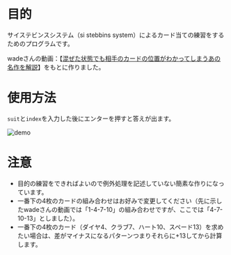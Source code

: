 # 目的
サイステビンスシステム（si stebbins system）によるカード当ての練習をするためのプログラムです。

wadeさんの動画：【[混ぜた状態でも相手のカードの位置がわかってしまうあの名作を解説](https://youtu.be/BYR49QezWo0)】をもとに作りました。

# 使用方法

`suit`と`index`を入力した後にエンターを押すと答えが出ます。

![demo](https://user-images.githubusercontent.com/85237728/178111610-e355443c-0b9f-45e6-8d1e-6c5b861bc230.gif)

# 注意
- 目的の練習をできればよいので例外処理を記述していない簡素な作りになっています。
- 一番下の4枚のカードの組み合わせはお好みで変更してください（先に示したwadeさんの動画では「1-4-7-10」の組み合わせですが、ここでは「4-7-10-13」としました）。
- 一番下の4枚のカード（ダイヤ4、クラブ7、ハート10、スペード13）を求めたい場合は、差がマイナスになるパターンつまりそれらに+13してから計算します。
